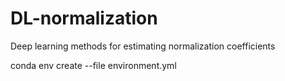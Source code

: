 # DL-normalization
Deep learning methods for estimating normalization coefficients


conda env create --file environment.yml
